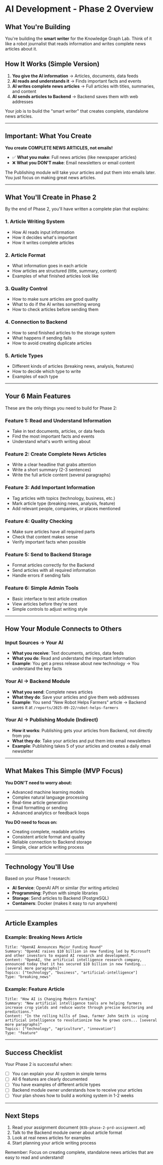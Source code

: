 # AI Development - Phase 2 Overview

## What You're Building

You're building the **smart writer** for the Knowledge Graph Lab. Think of it like a robot journalist that reads information and writes complete news articles about it.

## How It Works (Simple Version)

1. **You give the AI information** → Articles, documents, data feeds
2. **AI reads and understands it** → Finds important facts and events
3. **AI writes complete news articles** → Full articles with titles, summaries, and content
4. **AI sends articles to Backend** → Backend saves them with web addresses

Your job is to build the "smart writer" that creates complete, standalone news articles.

---

## Important: What You Create

**You create COMPLETE NEWS ARTICLES, not emails!**

- ✅ **What you make**: Full news articles (like newspaper articles)
- ❌ **What you DON'T make**: Email newsletters or email content

The Publishing module will take your articles and put them into emails later. You just focus on making great news articles.

---

## What You'll Create in Phase 2

By the end of Phase 2, you'll have written a complete plan that explains:

### 1. Article Writing System
- How AI reads input information
- How it decides what's important
- How it writes complete articles

### 2. Article Format
- What information goes in each article
- How articles are structured (title, summary, content)
- Examples of what finished articles look like

### 3. Quality Control
- How to make sure articles are good quality
- What to do if the AI writes something wrong
- How to check articles before sending them

### 4. Connection to Backend
- How to send finished articles to the storage system
- What happens if sending fails
- How to avoid creating duplicate articles

### 5. Article Types
- Different kinds of articles (breaking news, analysis, features)
- How to decide which type to write
- Examples of each type

---

## Your 6 Main Features

These are the only things you need to build for Phase 2:

### Feature 1: Read and Understand Information
- Take in text documents, articles, or data feeds
- Find the most important facts and events
- Understand what's worth writing about

### Feature 2: Create Complete News Articles
- Write a clear headline that grabs attention
- Write a short summary (2-3 sentences)
- Write the full article content (several paragraphs)

### Feature 3: Add Important Information
- Tag articles with topics (technology, business, etc.)
- Mark article type (breaking news, analysis, feature)
- Add relevant people, companies, or places mentioned

### Feature 4: Quality Checking
- Make sure articles have all required parts
- Check that content makes sense
- Verify important facts when possible

### Feature 5: Send to Backend Storage
- Format articles correctly for the Backend
- Send articles with all required information
- Handle errors if sending fails

### Feature 6: Simple Admin Tools
- Basic interface to test article creation
- View articles before they're sent
- Simple controls to adjust writing style

---

## How Your Module Connects to Others

### Input Sources → Your AI
- **What you receive**: Text documents, articles, data feeds
- **What you do**: Read and understand the important information
- **Example**: You get a press release about new technology → You understand the key facts

### Your AI → Backend Module
- **What you send**: Complete news articles
- **What they do**: Save your articles and give them web addresses
- **Example**: You send "New Robot Helps Farmers" article → Backend saves it at `/reports/2025-09-22/robot-helps-farmers`

### Your AI → Publishing Module (Indirect)
- **How it works**: Publishing gets your articles from Backend, not directly from you
- **What they do**: Take your articles and put them into email newsletters
- **Example**: Publishing takes 5 of your articles and creates a daily email newsletter

---

## What Makes This Simple (MVP Focus)

**You DON'T need to worry about:**
- Advanced machine learning models
- Complex natural language processing
- Real-time article generation
- Email formatting or sending
- Advanced analytics or feedback loops

**You DO need to focus on:**
- Creating complete, readable articles
- Consistent article format and quality
- Reliable connection to Backend storage
- Simple, clear article writing process

---

## Technology You'll Use

Based on your Phase 1 research:
- **AI Service**: OpenAI API or similar (for writing articles)
- **Programming**: Python with simple libraries
- **Storage**: Send articles to Backend (PostgreSQL)
- **Containers**: Docker (makes it easy to run anywhere)

---

## Article Examples

### Example: Breaking News Article
```
Title: "OpenAI Announces Major Funding Round"
Summary: "OpenAI raises $10 billion in new funding led by Microsoft and other investors to expand AI research and development."
Content: "OpenAI, the artificial intelligence research company, announced today that it has secured $10 billion in new funding... [several more paragraphs]"
Topics: ["technology", "business", "artificial-intelligence"]
Type: "breaking_news"
```

### Example: Feature Article
```
Title: "How AI is Changing Modern Farming"
Summary: "New artificial intelligence tools are helping farmers increase crop yields and reduce waste through precise monitoring and predictions."
Content: "In the rolling hills of Iowa, farmer John Smith is using artificial intelligence to revolutionize how he grows corn... [several more paragraphs]"
Topics: ["technology", "agriculture", "innovation"]
Type: "feature"
```

---

## Success Checklist

Your Phase 2 is successful when:

- [ ] You can explain your AI system in simple terms
- [ ] All 6 features are clearly documented
- [ ] You have examples of different article types
- [ ] Backend module owner understands how to receive your articles
- [ ] Your plan shows how to build a working system in 1-2 weeks

---

## Next Steps

1. Read your assignment document (`03b-phase-2-prd-assignment.md`)
2. Talk to the Backend module owner about article format
3. Look at real news articles for examples
4. Start planning your article writing process

Remember: Focus on creating complete, standalone news articles that are easy to read and understand!